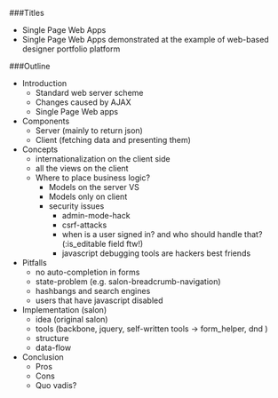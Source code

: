 ###Titles
- Single Page Web Apps
- Single Page Web Apps demonstrated at the example of web-based designer portfolio platform

###Outline
- Introduction
  - Standard web server scheme
  - Changes caused by AJAX
  - Single Page Web apps
- Components
  - Server (mainly to return json)
  - Client (fetching data and presenting them)
- Concepts
  - internationalization on the client side
  - all the views on the client
  - Where to place business logic?
    - Models on the server VS
    - Models only on client
    - security issues
      - admin-mode-hack
      - csrf-attacks
      - when is a user signed in? and who should handle that? (:is_editable field ftw!)
      - javascript debugging tools are hackers best friends
- Pitfalls
  - no auto-completion in forms
  - state-problem (e.g. salon-breadcrumb-navigation)
  - hashbangs and search engines
  - users that have javascript disabled
- Implementation (salon)
  - idea (original salon)
  - tools (backbone, jquery, self-written tools -> form_helper, dnd )
  - structure
  - data-flow
- Conclusion
  - Pros
  - Cons
  - Quo vadis?